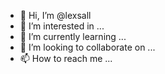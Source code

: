 - 👋 Hi, I’m @lexsall
- 👀 I’m interested in ...
- 🌱 I’m currently learning ...
- 💞️ I’m looking to collaborate on ...
- 📫 How to reach me ...

<!---
lexsall/lexsall is a ✨ special ✨ repository because its `README.md` (this file) appears on your GitHub profile.
You can click the Preview link to take a look at your changes.
--->
